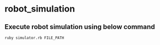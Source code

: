 # robot_simulation

## Execute robot simulation using below command

```
ruby simulator.rb FILE_PATH
```
